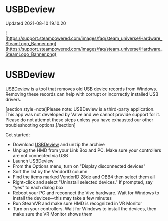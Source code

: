 # USBDeview
Updated 2021-08-10 19.10.20

![https://support.steampowered.com/images/faq/steam_universe/Hardware_SteamLogo_Banner.png](https://support.steampowered.com/images/faq/steam_universe/Hardware_SteamLogo_Banner.png)  
  
    
  
 # USBDeview
[USBDeview](http://www.nirsoft.net/utils/usb_devices_view.html) is a tool that removes old USB device records from Windows. Removing these records can help with corrupt or incorrectly installed USB drivers.  
  
[section style=note]Please note: USBDeview is a third-party application. This app was not developed by Valve and we cannot provide support for it. Please do not attempt these steps unless you have exhausted our other troubleshooting options.[/section]  
  
Get started:  
  

* Download [USBDeview](http://www.nirsoft.net/utils/usb_devices_view.html) and unzip the archive
* Unplug the HMD from your Link Box and PC. Make sure your controllers are not connected via USB
* Launch USBDeview
* From the Options menu, turn on "Display disconnected devices"
* Sort the list by the VendorID column
* Find the items marked VendorID 28de and OBB4 then select them all
* Right-click and select "Uninstall selected devices." If prompted, say "yes" to each dialog box
* Reboot your PC and reconnect the Vive hardware. Wait for Windows to install the devices—this may take a few minutes
* Run SteamVR and make sure HMD is recognized in VR Monitor
* Turn on your controllers. Wait for Windows to install the devices, then make sure the VR Monitor shows them

  
  
